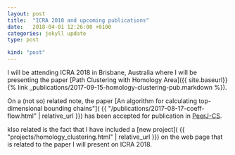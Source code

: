 ```yaml
---
layout: post
title:  "ICRA 2018 and upcoming publications"
date:   2018-04-01 12:26:00 +0100
categories: jekyll update
type: post

kind: "post"
---
```


I will be attending ICRA 2018 in Brisbane, Australia where I will be presenting the paper [Path Clustering with Homology Area]({{ site.baseurl}}{% link _publications/2017-09-15-homology-clustering-pub.markdown %}).

On a (not so) related note, the paper [An algorithm for calculating top-dimensional bounding chains"]( {{ "/publications/2017-08-17-coeff-flow.html" | relative_url }}) has been accepted for publication in [PeerJ-CS](https://peerj.com/computer-science/).

klso related is the fact that I have included a [new project]( {{ "projects/homology_clustering.html" | relative_url }}) on the web page that is related to the paper I will present on ICRA 2018.
